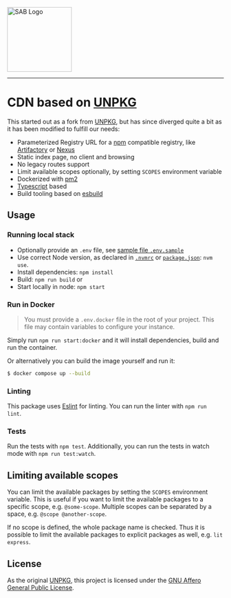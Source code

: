 <img src="https://github.com/sab-sachsen/cdn/raw/main/public/logo.svg" alt="SAB Logo" width="150px">

---

# CDN based on [UNPKG](https://github.com/mjackson/unpkg)

This started out as a fork from [UNPKG](https://github.com/mjackson/unpkg),
but has since diverged quite a bit as it has been modified to fulfill our needs:

- Parameterized Registry URL for a [npm](https://www.npmjs.com/) compatible registry, like [Artifactory](https://www.jfrog.com/confluence/display/JFROG/JFrog+Artifactory) or [Nexus](https://www.sonatype.com/products/nexus-repository)
- Static index page, no client and browsing
- No legacy routes support
- Limit available scopes optionally, by setting `SCOPES` environment variable
- Dockerized with [pm2](https://pm2.keymetrics.io/)
- [Typescript](https://www.typescriptlang.org/) based
- Build tooling based on [esbuild](https://esbuild.github.io/)

## Usage

### Running local stack

- Optionally provide an `.env` file, see [sample file `.env.sample`](.env.sample)
- Use correct Node version, as declared in [`.nvmrc`](.nvmrc) or [`package.json`](package.json): `nvm use`.
- Install dependencies: `npm install`
- Build: `npm run build` or
- Start locally in node: `npm start`

### Run in Docker

> You must provide a `.env.docker` file in the root of your project. This file may contain variables to configure your instance.

Simply run `npm run start:docker` and it will install dependencies, build and run the container.

Or alternatively you can build the image yourself and run it:

```bash
$ docker compose up --build
```

### Linting

This package uses [Eslint](https://eslint.org/) for linting. You can run the linter with `npm run lint`.

### Tests

Run the tests with `npm test`. Additionally, you can run the tests in watch mode with `npm run test:watch`.

## Limiting available scopes

You can limit the available packages by setting the `SCOPES` environment variable. This is useful if you want to limit the available packages to a specific scope, e.g. `@some-scope`. Multiple scopes can be separated by a space, e.g. `@scope @another-scope`.

If no scope is defined, the whole package name is checked. Thus it is possible to limit the available packages to explicit packages as well, e.g. `lit express`.

## License

As the original [UNPKG](https://github.com/mjackson/unpkg), this project is licensed under the [GNU Affero General Public License](LICENSE).
